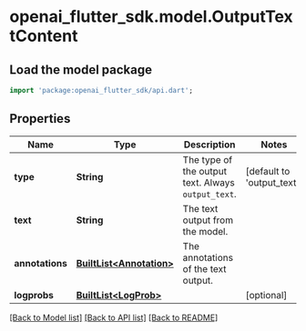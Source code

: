 # openai_flutter_sdk.model.OutputTextContent

## Load the model package
```dart
import 'package:openai_flutter_sdk/api.dart';
```

## Properties
Name | Type | Description | Notes
------------ | ------------- | ------------- | -------------
**type** | **String** | The type of the output text. Always `output_text`. | [default to 'output_text']
**text** | **String** | The text output from the model. | 
**annotations** | [**BuiltList&lt;Annotation&gt;**](Annotation.md) | The annotations of the text output. | 
**logprobs** | [**BuiltList&lt;LogProb&gt;**](LogProb.md) |  | [optional] 

[[Back to Model list]](../README.md#documentation-for-models) [[Back to API list]](../README.md#documentation-for-api-endpoints) [[Back to README]](../README.md)


